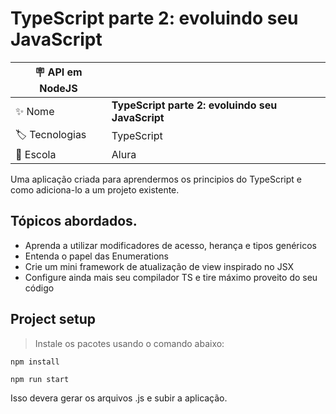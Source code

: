 # TypeScript parte 2: evoluindo seu JavaScript

| :placard: API em NodeJS |     |
| -------------  | --- |
| :sparkles: Nome        | **TypeScript parte 2: evoluindo seu JavaScript**
| :label: Tecnologias | TypeScript
| :school: Escola | Alura

Uma aplicação criada para aprendermos os principios do TypeScript e como adiciona-lo a um projeto existente.

## Tópicos abordados.

- Aprenda a utilizar modificadores de acesso, herança e tipos genéricos
- Entenda o papel das Enumerations
- Crie um mini framework de atualização de view inspirado no JSX
- Configure ainda mais seu compilador TS e tire máximo proveito do seu código


## Project setup

> Instale os pacotes usando o comando abaixo:
```
npm install
```

```
npm run start
```

Isso devera gerar os arquivos .js e subir a aplicação.
